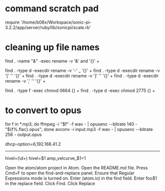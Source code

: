# command scratch pad
require '/home/b08x/Workspace/sonic-pi-3.2.2/app/server/ruby/lib/sonicpi/scale.rb'

# cleaning up file names

find . -name "*&*" -exec rename -v '&' and '{}' \+

find . -type d -execdir rename -v '_-_' _ '{}' \+
find . -type d -execdir rename -v '[' '' '{}' \+
find . -type d -execdir rename -v ']' '' '{}' \+
find . -type d -execdir rename -v ',' '' '{}' \+



find . -type f -exec chmod 0664 {} +
find . -type d -exec chmod 2775 {} +


# to convert to opus
for f in *.mp3; do ffmpeg -i "$f" -f wav - | opusenc --bitrate 140 - "${f%.flac}.opus"; done
avconv -i input.mp3 -f wav - | opusenc --bitrate 256 - output.opus


dhcp-option=6,192.168.41.2


----

hivel=(\d+)
hivel=$1 amp_velcurve_$1=1

Open the atom/atom project in Atom.
Open the README.md file.
Press Cmd+F to open the find-and-replace panel.
Ensure that Regular Expressions mode is turned on.
Enter (atom.io) in the find field.
Enter foo$1 in the replace field.
Click Find.
Click Replace
